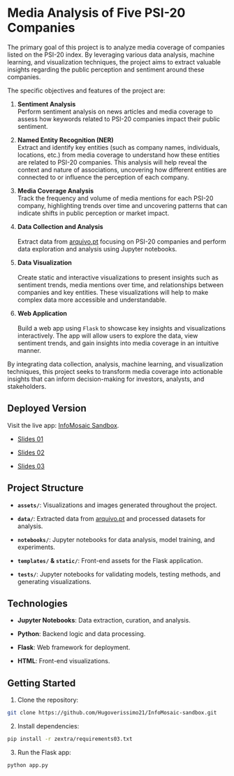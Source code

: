 # Media Analysis of Five PSI-20 Companies

The primary goal of this project is to analyze media coverage of companies listed on the PSI-20 index. By leveraging various data analysis, machine learning, and visualization techniques, the project aims to extract valuable insights regarding the public perception and sentiment around these companies.

The specific objectives and features of the project are:

1. **Sentiment Analysis**<br>
   Perform sentiment analysis on news articles and media coverage to assess how keywords related to PSI-20 companies impact their public sentiment.

2. **Named Entity Recognition (NER)**<br>
   Extract and identify key entities (such as company names, individuals, locations, etc.) from media coverage to understand how these entities are related to PSI-20 companies. This analysis will help reveal the context and nature of associations, uncovering how different entities are connected to or influence the perception of each company.


3. **Media Coverage Analysis**<br>
   Track the frequency and volume of media mentions for each PSI-20 company, highlighting trends over time and uncovering patterns that can indicate shifts in public perception or market impact.

4. **Data Collection and Analysis**<br>  
   Extract data from [arquivo.pt](https://arquivo.pt/) focusing on PSI-20 companies and perform data exploration and analysis using Jupyter notebooks.

5. **Data Visualization**<br>  
   Create static and interactive visualizations to present insights such as sentiment trends, media mentions over time, and relationships between companies and key entities. These visualizations will help to make complex data more accessible and understandable.

6. **Web Application**<br>  
   Build a web app using `Flask` to showcase key insights and visualizations interactively. The app will allow users to explore the data, view sentiment trends, and gain insights into media coverage in an intuitive manner.

By integrating data collection, analysis, machine learning, and visualization techniques, this project seeks to transform media coverage into actionable insights that can inform decision-making for investors, analysts, and stakeholders.

## **Deployed Version**

Visit the live app: [InfoMosaic Sandbox](https://hugover.pythonanywhere.com).

- [Slides 01](https://hugoverissimo21.github.io/InfoMosaic-sandbox/slides01)

- [Slides 02](https://hugoverissimo21.github.io/InfoMosaic-sandbox/slides02)

- [Slides 03](https://hugoverissimo21.github.io/InfoMosaic-sandbox/slides03)

## **Project Structure**

- **`assets/`**: Visualizations and images generated throughout the project.

- **`data/`**: Extracted data from [arquivo.pt](https://arquivo.pt/) and processed datasets for analysis.

- **`notebooks/`**: Jupyter notebooks for data analysis, model training, and experiments.

- **`templates/` & `static/`**: Front-end assets for the Flask application.

- **`tests/`**: Jupyter notebooks for validating models, testing methods, and generating visualizations.

## **Technologies**

- **Jupyter Notebooks**: Data extraction, curation, and analysis.

- **Python**: Backend logic and data processing.

- **Flask**: Web framework for deployment.

- **HTML**: Front-end visualizations.

## **Getting Started**

1. Clone the repository:

```bash
git clone https://github.com/Hugoverissimo21/InfoMosaic-sandbox.git
```

2. Install dependencies:

```bash
pip install -r zextra/requirements03.txt
```

3. Run the Flask app:

```bash
python app.py
```

